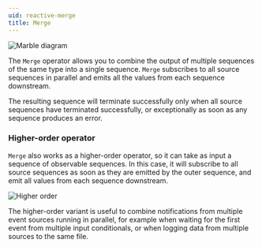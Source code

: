 ```yaml
---
uid: reactive-merge
title: Merge
---
```


![Marble diagram](~/images/reactive-merge.svg)

The `Merge` operator allows you to combine the output of multiple sequences of the same type into a single sequence. `Merge` subscribes to all source sequences in parallel and emits all the values from each sequence downstream.

The resulting sequence will terminate successfully only when all source sequences have terminated successfully, or exceptionally as soon as any sequence produces an error.

### Higher-order operator

`Merge` also works as a higher-order operator, so it can take as input a sequence of observable sequences. In this case, it will subscribe to all source sequences as soon as they are emitted by the outer sequence, and emit all values from each sequence downstream.

![Higher order](~/images/reactive-mergewindow.svg)

The higher-order variant is useful to combine notifications from multiple event sources running in parallel, for example when waiting for the first event from multiple input conditionals, or when logging data from multiple sources to the same file.